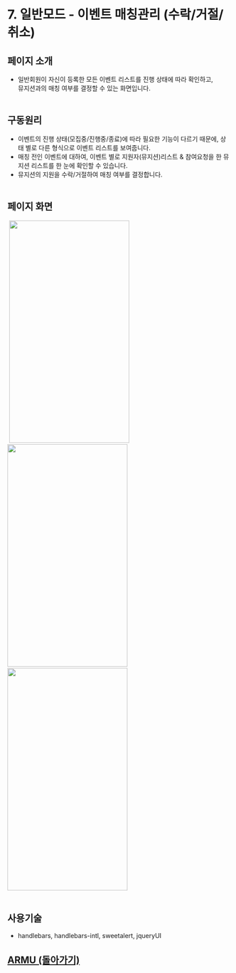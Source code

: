 # 7. 일반모드 - 이벤트 매칭관리 (수락/거절/취소)

## 페이지 소개
* 일반회원이 자신이 등록한 모든 이벤트 리스트를 진행 상태에 따라 확인하고,<br>
    뮤지션과의 매칭 여부를 결정할 수 있는 화면입니다.
<br><br>

## 구동원리 
* 이벤트의 진행 상태(모집중/진행중/종료)에 따라 필요한 기능이 다르기 때문에, 상태 별로 다른 형식으로 이벤트 리스트를 보여줍니다.
* 매칭 전인 이벤트에 대하여, 이벤트 별로 지원자(뮤지션)리스트 & 참여요청을 한 뮤지션 리스트를 한 눈에 확인할 수 있습니다.
* 뮤지션의 지원을 수락/거절하여 매칭 여부를 결정합니다.
<br><br>

## 페이지 화면<br>
&nbsp;<img src="/README%20Image/page7-1.PNG" width="270" height="500">&emsp;
<img src="/README%20Image/page7-2.PNG" width="270" height="500">&emsp;
<img src="/README%20Image/page7-3.PNG" width="270" height="500"><br><br>

## 사용기술
* handlebars, handlebars-intl, sweetalert, jqueryUI<br>

## [ARMU (돌아가기)](https://github.com/k0102575/ARMU)<br>